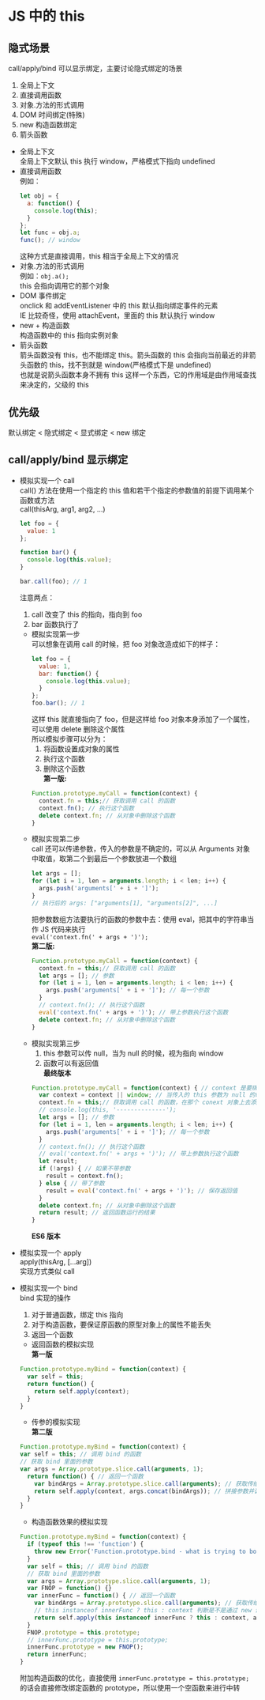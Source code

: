 # JS 中的 this  
## 隐式场景  
call/apply/bind 可以显示绑定，主要讨论隐式绑定的场景  
1. 全局上下文  
2. 直接调用函数  
3. 对象.方法的形式调用  
4. DOM 时间绑定(特殊)  
5. new 构造函数绑定  
6. 箭头函数  
- 全局上下文  
  全局上下文默认 this 执行 window，严格模式下指向 undefined  
- 直接调用函数  
  例如：  
  ```js
  let obj = {
    a: function() {
      console.log(this);
    }
  };
  let func = obj.a;
  func(); // window
  ```
  这种方式是直接调用，this 相当于全局上下文的情况  
- 对象.方法的形式调用  
  例如：`obj.a();`  
  this 会指向调用它的那个对象  
- DOM 事件绑定  
  onclick 和 addEventListener 中的 this 默认指向绑定事件的元素  
  IE 比较奇怪，使用 attachEvent，里面的 this 默认执行 window  
- new + 构造函数  
  构造函数中的 this 指向实例对象  
- 箭头函数  
  箭头函数没有 this，也不能绑定 this。箭头函数的 this 会指向当前最近的非箭头函数的 this，找不到就是 window(严格模式下是 undefined)  
  也就是说箭头函数本身不拥有 this 这样一个东西，它的作用域是由作用域查找来决定的，父级的 this  

## 优先级  
默认绑定 < 隐式绑定 < 显式绑定 < new 绑定  

## call/apply/bind 显示绑定  
- 模拟实现一个 call  
  call() 方法在使用一个指定的 this 值和若干个指定的参数值的前提下调用某个函数或方法  
  call(thisArg, arg1, arg2, ...)  
  ```js
  let foo = {
    value: 1
  };

  function bar() {
    console.log(this.value);
  }

  bar.call(foo); // 1
  ```
  注意两点：
  1. call 改变了 this 的指向，指向到 foo  
  2. bar 函数执行了  
  + 模拟实现第一步  
    可以想象在调用 call 的时候，把 foo 对象改造成如下的样子：  
    ```js
    let foo = {
      value: 1,
      bar: function() {
        console.log(this.value);
      }
    };
    foo.bar(); // 1
    ```
    这样 this 就直接指向了 foo，但是这样给 foo 对象本身添加了一个属性，可以使用 delete 删除这个属性  
    所以模拟步骤可以分为：  
    1. 将函数设置成对象的属性  
    2. 执行这个函数  
    3. 删除这个函数  
    **第一版:**  
    ```js
    Function.prototype.myCall = function(context) {
      context.fn = this;// 获取调用 call 的函数
      context.fn(); // 执行这个函数
      delete context.fn; // 从对象中删除这个函数
    }
    ```
  + 模拟实现第二步  
    call 还可以传递参数，传入的参数是不确定的，可以从 Arguments 对象中取值，取第二个到最后一个参数放进一个数组  
    ```js
    let args = [];
    for (let i = 1, len = arguments.length; i < len; i++) {
      args.push('arguments[' + i + ']');
    }
    // 执行后的 args: ["arguments[1], "arguments[2]", ...]
    ```
    把参数数组方法要执行的函数的参数中去：使用 eval，把其中的字符串当作 JS 代码来执行  
    `eval('context.fn(' + args + ')');`  
    **第二版:**  
    ```js
    Function.prototype.myCall = function(context) {
      context.fn = this;// 获取调用 call 的函数
      let args = []; // 参数
      for (let i = 1, len = arguments.length; i < len; i++) {
        args.push('arguments[' + i + ']'); // 每一个参数
      }
      // context.fn(); // 执行这个函数
      eval('context.fn(' + args + ')'); // 带上参数执行这个函数
      delete context.fn; // 从对象中删除这个函数
    }
    ```
  + 模拟实现第三步  
    1. this 参数可以传 null，当为 null 的时候，视为指向 window  
    2. 函数可以有返回值  
    **最终版本**  
    ```js
    Function.prototype.myCall = function(context) { // context 是要绑定的 this 
      var context = context || window; // 当传入的 this 参数为 null 的时候指向 window
      context.fn = this;// 获取调用 call 的函数，在那个 conext 对象上去添加方法
      // console.log(this, '--------------');
      let args = []; // 参数
      for (let i = 1, len = arguments.length; i < len; i++) {
        args.push('arguments[' + i + ']'); // 每一个参数
      }
      // context.fn(); // 执行这个函数
      // eval('context.fn(' + args + ')'); // 带上参数执行这个函数
      let result;
      if (!args) { // 如果不带参数
        result = context.fn();
      } else { // 带了参数
        result = eval('context.fn(' + args + ')'); // 保存返回值
      }
      delete context.fn; // 从对象中删除这个函数
      return result; // 返回函数运行的结果
    }
    ```
    **ES6 版本**  


- 模拟实现一个 apply  
  apply(thisArg, [...arg])  
  实现方式类似 call  

- 模拟实现一个 bind  
  bind 实现的操作  
  1. 对于普通函数，绑定 this 指向  
  2. 对于构造函数，要保证原函数的原型对象上的属性不能丢失  
  3. 返回一个函数  
  + 返回函数的模拟实现  
  **第一版**
  ```js
  Function.prototype.myBind = function(context) {
    var self = this;
    return function() {
      return self.apply(context);
    }
  }
  ```
  + 传参的模拟实现  
  **第二版**  
  ```js
  Function.prototype.myBind = function(context) {
  var self = this; // 调用 bind 的函数
  // 获取 bind 里面的参数
  var args = Array.prototype.slice.call(arguments, 1);
    return function() { // 返回一个函数
      var bindArgs = Array.prototype.slice.call(arguments); // 获取传给 bind 返回的函数的参数
      return self.apply(context, args.concat(bindArgs)); // 拼接参数并调用函数
    }
  }
  ```
  + 构造函数效果的模拟实现  
  ```js
  Function.prototype.myBind = function(context) {
    if (typeof this !== 'function') {
      throw new Error('Function.prototype.bind - what is trying to bound is not callable');
    }
    var self = this; // 调用 bind 的函数
    // 获取 bind 里面的参数
    var args = Array.prototype.slice.call(arguments, 1);
    var FNOP = function() {}
    var innerFunc = function() { // 返回一个函数
      var bindArgs = Array.prototype.slice.call(arguments); // 获取传给 bind 返回的函数的参数
      // this instanceof innerFunc ? this : context 判断是不是通过 new 调用
      return self.apply(this instanceof innerFunc ? this : context, args.concat(bindArgs)); // 拼接参数并调用函数
    }
    FNOP.prototype = this.prototype;
    // innerFunc.prototype = this.prototype;
    innerFunc.prototype = new FNOP();
    return innerFunc;
  }
  ```
  附加构造函数的优化，直接使用 `innerFunc.prototype = this.prototype;` 的话会直接修改绑定函数的 prototype，所以使用一个空函数来进行中转  